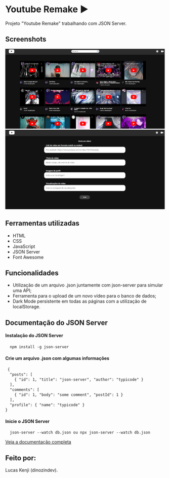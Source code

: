 # Youtube Remake ▶️

Projeto "Youtube Remake" trabalhando com JSON Server.



## Screenshots

![App Screenshot](thumbnail1.png)
![App Screenshot](thumbnail2.png)

## Ferramentas utilizadas

- HTML
- CSS
- JavaScript
- JSON Server
- Font Awesome



## Funcionalidades
- Utilização de um arquivo .json juntamente com json-server para simular uma API;
- Ferramenta para o upload de um novo vídeo para o banco de dados;
- Dark Mode persistente em todas as páginas com a utilização de localStorage.


## Documentação do JSON Server

#### Instalação do JSON Server

```http
  npm install -g json-server
```

#### Crie um arquivo .json com algumas informações

```http
 {
  "posts": [
    { "id": 1, "title": "json-server", "author": "typicode" }
  ],
  "comments": [
    { "id": 1, "body": "some comment", "postId": 1 }
  ],
  "profile": { "name": "typicode" }
}
```

#### Inicie o JSON Server
```http
  json-server --watch db.json ou npx json-server --watch db.json
```


[Veja a documentação completa](https://github.com/typicode/json-server)


## Feito por:

Lucas Kenji (dinozindev).

